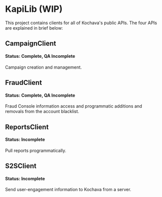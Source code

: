 # KapiLib (WIP)
This project contains clients for all of Kochava's public APIs. The four
APIs are explained in brief below:

## CampaignClient
#### Status: Complete, QA Incomplete
Campaign creation and management.

## FraudClient
#### Status: Complete, QA Incomplete
Fraud Console information access and programmatic additions and removals from
the account blacklist.

## ReportsClient
#### Status: Incomplete
Pull reports programmatically.

## S2SClient
#### Status: Incomplete
Send user-engagement information to Kochava from a server.
